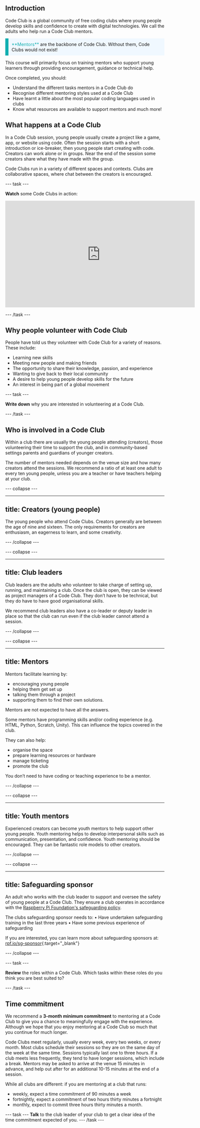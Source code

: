 ## Introduction

Code Club is a global community of free coding clubs where young people develop skills and confidence to create with digital technologies. 
We call the adults who help run a Code Club mentors. 

<p style="border-left: solid; border-width:10px; border-color: #0faeb0; background-color: aliceblue; padding: 10px;">
<span style="color: #0faeb0">**Mentors**</span> are the backbone of Code Club. Without them, Code Clubs would not exist!
</p>

This course will primarily focus on training mentors who support young learners through providing encouragement, guidance or technical help.

Once completed, you should:
+ Understand the different tasks mentors in a Code Club do
+ Recognise different mentoring styles used at a Code Club
+ Have learnt a little about the most popular coding languages used in clubs
+ Know what resources are available to support mentors
and much more!

## What happens at a Code Club

In a Code Club session, young people usually create a project like a game, app, or website using code. Often the session starts with a short introduction or ice-breaker, then young people start creating with code. Creators can work alone or in groups. Near the end of the session some creators share what they have made with the group.

Code Clubs run in a variety of different spaces and contexts. Clubs are collaborative spaces, where chat between the creators is encouraged. 

--- task ---

**Watch** some Code Clubs in action:
<iframe width="600" height="337" src="https://www.youtube.com/embed/Gioq1LkZ4a4" title="A Code Club in action" frameborder="0" allow="accelerometer; autoplay; clipboard-write; encrypted-media; gyroscope; picture-in-picture" allowfullscreen></iframe>

--- /task ---

## Why people volunteer with Code Club
People have told us they volunteer with Code Club for a variety of reasons. These include:
+ Learning new skills
+ Meeting new people and making friends
+ The opportunity to share their knowledge, passion, and experience
+ Wanting to give back to their local community
+ A desire to help young people develop skills for the future
+ An interest in being part of a global movement

--- task ---

**Write down** why you are interested in volunteering at a Code Club.

--- /task ---
## Who is involved in a Code Club
Within a club there are usually the young people attending (creators), those volunteering their time to support the club, and in community-based settings parents and guardians of younger creators.

The number of mentors needed depends on the venue size and how many creators attend the sessions. We recommend a ratio of at least one adult to every ten young people, unless you are a teacher or have teachers helping at your club.

--- collapse ---

---
title: Creators (young people)
---
The young people who attend Code Clubs. Creators generally are between the age of nine and sixteen. The only requirements for creators are enthusiasm, an eagerness to learn, and some creativity.

--- /collapse ---


--- collapse ---

---
title: Club leaders
---
Club leaders are the adults who volunteer to take charge of setting up, running, and maintaining a club. Once the club is open, they can be viewed as project managers of a Code Club. They don’t have to be technical, but they do have to have good organisational skills. 

We recommend club leaders also have a co-leader or deputy leader in place so that the club can run even if the club leader cannot attend a session.

--- /collapse ---



--- collapse ---

---
title: Mentors
---
Mentors facilitate learning by:
- encouraging young people
- helping them get set up
- talking them through a project
- supporting them to find their own solutions.

Mentors are not expected to have all the answers. 

Some mentors have programming skills and/or coding experience (e.g. HTML, Python, Scratch, Unity). This can influence the topics covered in the club. 

They can also help:
- organise the space
- prepare learning resources or hardware
- manage ticketing
- promote the club

You don’t need to have coding or teaching experience to be a mentor.

--- /collapse ---



--- collapse ---

---
title: Youth mentors
---
Experienced creators can become youth mentors to help support other young people. Youth mentoring helps to develop interpersonal skills such as communication, presentation, and confidence. Youth mentoring should be encouraged. They can be fantastic role models to other creators.

--- /collapse ---


--- collapse ---

---
title: Safeguarding sponsor
---
An adult who works with the club leader to support and oversee the safety of young people at a Code Club. They ensure a club operates in accordance with the [Raspberry Pi Foundation's safeguarding policy](https://www.raspberrypi.org/safeguarding/).

The clubs safeguarding sponsor needs to:
• Have undertaken safeguarding training in the last three years
• Have some previous experience of safeguarding

If you are interested, you can learn more about safeguarding sponsors at: [rpf.io/sg-sponsor](http://rpf.io/sg-sponsor){:target="_blank"}

--- /collapse ---

--- task ---

**Review** the roles within a Code Club. Which tasks within these roles do you think you are best suited to?

--- /task ---

## Time commitment
We recommend a **3-month minimum commitment** to mentoring at a Code Club to give you a chance to meaningfully engage with the experience. Although we hope that you enjoy mentoring at a Code Club so much that you continue for much longer.

Code Clubs meet regularly, usually every week, every two weeks, or every month. Most clubs schedule their sessions so they are on the same day of the week at the same time. Sessions typically last one to three hours. If a club meets less frequently, they tend to have longer sessions, which include a break. Mentors may be asked to arrive at the venue 15 minutes in advance, and help out after for an additional 10-15 minutes at the end of a session.

While all clubs are different: if you are mentoring at a club that runs:
+ weekly, expect a time commitment of 90 minutes a week
+ fortnightly, expect a commitment of two hours thirty minutes a fortnight
+ monthly, expect to commit three hours thirty minutes a month.

--- task ---
**Talk** to the club leader of your club to get a clear idea of the time commitment expected of you.
--- /task ---
